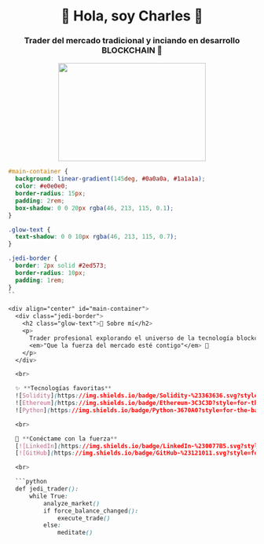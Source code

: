 <h1 align="center">🌌 Hola, soy Charles 👋</h1>
<h3 align="center">Trader del mercado tradicional y inciando en desarrollo BLOCKCHAIN 🚀</h3>

<div align="center">
  <img src="https://media.giphy.com/media/3o7abKhOpu0NwenH3O/giphy.gif" width="300" height="200">
</div>

```css
#main-container {
  background: linear-gradient(145deg, #0a0a0a, #1a1a1a);
  color: #e0e0e0;
  border-radius: 15px;
  padding: 2rem;
  box-shadow: 0 0 20px rgba(46, 213, 115, 0.1);
}

.glow-text {
  text-shadow: 0 0 10px rgba(46, 213, 115, 0.7);
}

.jedi-border {
  border: 2px solid #2ed573;
  border-radius: 10px;
  padding: 1rem;
}
``

<div align="center" id="main-container">
  <div class="jedi-border">
    <h2 class="glow-text">🚀 Sobre mí</h2>
    <p>
      Trader profesional explorando el universo de la tecnología blockchain.<br>
      <em>"Que la fuerza del mercado esté contigo"</em> 💫
    </p>
  </div>

  <br>

  ✨ **Tecnologías favoritas**  
  ![Solidity](https://img.shields.io/badge/Solidity-%23363636.svg?style=for-the-badge&logo=solidity&logoColor=white)
  ![Ethereum](https://img.shields.io/badge/Ethereum-3C3C3D?style=for-the-badge&logo=Ethereum&logoColor=white)
  ![Python](https://img.shields.io/badge/Python-3670A0?style=for-the-badge&logo=python&logoColor=ffdd54)

  <br>

  📡 **Conéctame con la fuerza**  
  [![LinkedIn](https://img.shields.io/badge/LinkedIn-%230077B5.svg?style=for-the-badge&logo=linkedin&logoColor=white)](https://linkedin.com/in/tu-perfil)
  [![GitHub](https://img.shields.io/badge/GitHub-%23121011.svg?style=for-the-badge&logo=github&logoColor=white)](https://github.com/tu-usuario)

  <br>

  ```python
  def jedi_trader():
      while True:
          analyze_market()
          if force_balance_changed():
              execute_trade()
          else:
              meditate()

